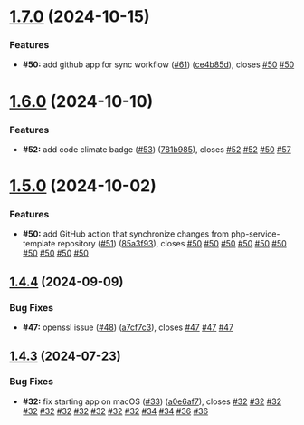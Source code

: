 # [1.7.0](https://github.com/VilnaCRM-Org/user-service/compare/v1.6.0...v1.7.0) (2024-10-15)


### Features

* **#50:** add github app for sync workflow ([#61](https://github.com/VilnaCRM-Org/user-service/issues/61)) ([ce4b85d](https://github.com/VilnaCRM-Org/user-service/commit/ce4b85dbf0a1b39da7ae52a02ee93b474da94ac6)), closes [#50](https://github.com/VilnaCRM-Org/user-service/issues/50) [#50](https://github.com/VilnaCRM-Org/user-service/issues/50)



# [1.6.0](https://github.com/VilnaCRM-Org/user-service/compare/v1.5.0...v1.6.0) (2024-10-10)


### Features

* **#52:** add code climate badge ([#53](https://github.com/VilnaCRM-Org/user-service/issues/53)) ([781b985](https://github.com/VilnaCRM-Org/user-service/commit/781b985a619336c73b95eef79370aad371da36f0)), closes [#52](https://github.com/VilnaCRM-Org/user-service/issues/52) [#52](https://github.com/VilnaCRM-Org/user-service/issues/52) [#50](https://github.com/VilnaCRM-Org/user-service/issues/50) [#57](https://github.com/VilnaCRM-Org/user-service/issues/57)



# [1.5.0](https://github.com/VilnaCRM-Org/user-service/compare/v1.4.4...v1.5.0) (2024-10-02)


### Features

* **#50:** add GitHub action that synchronize changes from php-service-template repository ([#51](https://github.com/VilnaCRM-Org/user-service/issues/51)) ([85a3f93](https://github.com/VilnaCRM-Org/user-service/commit/85a3f93cfb700438f4d726379a343d62ff422f77)), closes [#50](https://github.com/VilnaCRM-Org/user-service/issues/50) [#50](https://github.com/VilnaCRM-Org/user-service/issues/50) [#50](https://github.com/VilnaCRM-Org/user-service/issues/50) [#50](https://github.com/VilnaCRM-Org/user-service/issues/50) [#50](https://github.com/VilnaCRM-Org/user-service/issues/50) [#50](https://github.com/VilnaCRM-Org/user-service/issues/50) [#50](https://github.com/VilnaCRM-Org/user-service/issues/50) [#50](https://github.com/VilnaCRM-Org/user-service/issues/50) [#50](https://github.com/VilnaCRM-Org/user-service/issues/50) [#50](https://github.com/VilnaCRM-Org/user-service/issues/50)



## [1.4.4](https://github.com/VilnaCRM-Org/user-service/compare/v1.4.3...v1.4.4) (2024-09-09)


### Bug Fixes

* **#47:** openssl issue ([#48](https://github.com/VilnaCRM-Org/user-service/issues/48)) ([a7cf7c3](https://github.com/VilnaCRM-Org/user-service/commit/a7cf7c3e467b7f17d659e0f1208ca6495322d0c0)), closes [#47](https://github.com/VilnaCRM-Org/user-service/issues/47) [#47](https://github.com/VilnaCRM-Org/user-service/issues/47) [#47](https://github.com/VilnaCRM-Org/user-service/issues/47)



## [1.4.3](https://github.com/VilnaCRM-Org/user-service/compare/v1.4.2...v1.4.3) (2024-07-23)


### Bug Fixes

* **#32:** fix starting app on macOS ([#33](https://github.com/VilnaCRM-Org/user-service/issues/33)) ([a0e6af7](https://github.com/VilnaCRM-Org/user-service/commit/a0e6af75194177639b81a37755c1827586beb378)), closes [#32](https://github.com/VilnaCRM-Org/user-service/issues/32) [#32](https://github.com/VilnaCRM-Org/user-service/issues/32) [#32](https://github.com/VilnaCRM-Org/user-service/issues/32) [#32](https://github.com/VilnaCRM-Org/user-service/issues/32) [#32](https://github.com/VilnaCRM-Org/user-service/issues/32) [#32](https://github.com/VilnaCRM-Org/user-service/issues/32) [#32](https://github.com/VilnaCRM-Org/user-service/issues/32) [#32](https://github.com/VilnaCRM-Org/user-service/issues/32) [#32](https://github.com/VilnaCRM-Org/user-service/issues/32) [#32](https://github.com/VilnaCRM-Org/user-service/issues/32) [#34](https://github.com/VilnaCRM-Org/user-service/issues/34) [#34](https://github.com/VilnaCRM-Org/user-service/issues/34) [#36](https://github.com/VilnaCRM-Org/user-service/issues/36) [#36](https://github.com/VilnaCRM-Org/user-service/issues/36)



